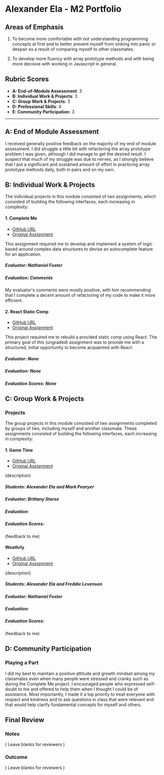 # Alexander Ela - M2 Portfolio

## Areas of Emphasis

1. To become more comfortable with not understanding programming concepts at first and to better prevent myself from sinking into panic or despair as a result of comparing myself to other classmates.

2. To develop more fluency with array prototype methods and with being more decisive with working in Javascript in general.

## Rubric Scores

* **A: End-of-Module Assessment**: 3
* **B: Individual Work & Projects**: 3
* **C: Group Work & Projects**: 3
* **D: Professional Skills**: 4
* **E: Community Participation**: 3

-----------------------

## A: End of Module Assessment
I received generally positive feedback on the majority of my end of module assessment.
I did struggle a little bit with refactoring the array prototype problem I was given, although I did manage to get the desired result.  I suspect that much of my struggle was due to nerves, as I strongly believe that I put a significant and sustained amount of effort in practicing array prototype methods daily, both in pairs and on my own.

## B: Individual Work & Projects

The individual projects in this module consisted of two assignments, which consisted of building the following interfaces, each increasing in complexity:

#### 1. Complete Me

* [GitHub URL](https://github.com/alexanderela/complete-me)
* [Original Assignment](http://frontend.turing.io/projects/complete-me.html)

This assignment required me to develop and implement a system of logic based around complex data structures to devise an autocomplete feature for an application.

##### Evaluator: Nathaniel Foster
##### Evaluation: Comments
My evaluator's comments were mostly positive, with him recommending that I complete a decent amount of refactoring of my code to make it more efficient.

#### 2. React Static Comp

* [GitHub URL](https://github.com/alexanderela/ae-react-static-comp)
* [Original Assignment](https://github.com/turingschool-examples/react-starter-kit/tree/react-static-comp)

This project required me to rebuild a provided static comp using React. The primary goal of this (ungraded) assignment was to provide me with a structured, initial opportunity to become acquainted with React.

##### Evaluator: None
##### Evaluation: None
##### Evaluation Scores: None


## C: Group Work & Projects

### Projects

The group projects in this module consisted of two assignments completed by groups of two, including myself and another classmate. These assignments consisted of building the following interfaces, each increasing in complexity:

#### 1. Game Time

* [GitHub URL](https://github.com/alexanderela/game-time)
* [Original Assignment](http://frontend.turing.io/projects/game-time.html)

(description)

##### Students: Alexander Ela and Mark Pearyer
##### Evaluator: Brittany Storoz
##### Evaluation: 
##### Evaluation Scores: 

(feedback to me)


#### Weathrly

* [GitHub URL](https://github.com/flevenson/Weathrly/tree/master/weathrly-app)
* [Original Assignment](http://frontend.turing.io/projects/weathrly.html)

(description)

##### Students: Alexander Ela and Freddie Levenson
##### Evaluator: Nathaniel Foster
##### Evaluation: 
##### Evaluation Scores: 

(feedback to me)


## D: Community Participation

### Playing a Part

I did my best to maintain a positive attitude and growth mindset among my classmates even when many people were stressed and cranky such as during the Complete Me project.  I encouraged people who expressed self-doubt to me and offered to help them when I thought I could be of assistance. Most importantly, I made it a top priority to treat everyone with respect and kindness and to ask questions in class that were relevant and that would help clarify fundamental concepts for myself and others.

## Final Review

### Notes

( Leave blanks for reviewers )

### Outcome

( Leave blanks for reviewers )
